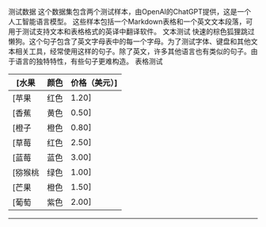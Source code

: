 测试数据
这个数据集包含两个测试样本，由OpenAI的ChatGPT提供，这是一个人工智能语言模型。
这些样本包括一个Markdown表格和一个英文文本段落，可用于测试支持文本和表格格式的英译中翻译软件。
文本测试
快速的棕色狐狸跳过懒狗。这个句子包含了英文字母表中的每一个字母。为了测试字体、键盘和其他文本相关工具，经常使用这样的句子。除了英文，许多其他语言也有类似的句子。由于语言的独特特性，有些句子更难构造。
表格测试

| [水果 | 颜色 | 价格（美元）] |
| --- | --- | --- |
| [苹果 | 红色 | 1.20] |
| [香蕉 | 黄色 | 0.50] |
| [橙子 | 橙色 | 0.80] |
| [草莓 | 红色 | 2.50] |
| [蓝莓 | 蓝色 | 3.00] |
| [猕猴桃 | 绿色 | 1.00] |
| [芒果 | 橙色 | 1.50] |
| [葡萄 | 紫色 | 2.00] |

---

